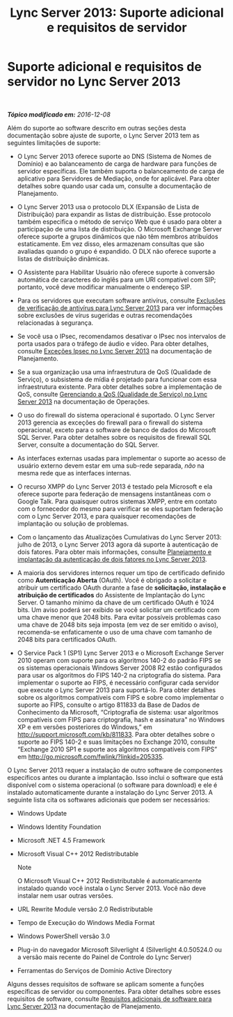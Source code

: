 ﻿---
title: 'Lync Server 2013: Suporte adicional e requisitos de servidor'
TOCTitle: Suporte adicional e requisitos de servidor
ms:assetid: 7622986b-abd6-4f45-8b5b-d5e2368521e8
ms:mtpsurl: https://technet.microsoft.com/pt-br/library/Gg398577(v=OCS.15)
ms:contentKeyID: 49307144
ms.date: 12/10/2016
mtps_version: v=OCS.15
ms.translationtype: HT
---

# Suporte adicional e requisitos de servidor no Lync Server 2013

 

_**Tópico modificado em:** 2016-12-08_

Além do suporte ao software descrito em outras seções desta documentação sobre ajuste de suporte, o Lync Server 2013 tem as seguintes limitações de suporte:

  - O Lync Server 2013 oferece suporte ao DNS (Sistema de Nomes de Domínio) e ao balanceamento de carga de hardware para funções de servidor específicas. Ele também suporta o balanceamento de carga de aplicativo para Servidores de Mediação, onde for aplicável. Para obter detalhes sobre quando usar cada um, consulte a documentação de Planejamento.

  - O Lync Server 2013 usa o protocolo DLX (Expansão de Lista de Distribuição) para expandir as listas de distribuição. Esse protocolo também especifica o método de serviço Web que é usado para obter a participação de uma lista de distribuição. O Microsoft Exchange Server oferece suporte a grupos dinâmicos que não têm membros atribuídos estaticamente. Em vez disso, eles armazenam consultas que são avaliadas quando o grupo é expandido. O DLX não oferece suporte a listas de distribuição dinâmicas.

  - O Assistente para Habilitar Usuário não oferece suporte à conversão automática de caracteres do inglês para um URI compatível com SIP; portanto, você deve modificar manualmente o endereço SIP.

  - Para os servidores que executam software antivírus, consulte [Exclusões de verificação de antivírus para Lync Server 2013](lync-server-2013-antivirus-scanning-exclusions.md) para ver informações sobre exclusões de vírus sugeridas e outras recomendações relacionadas à segurança.

  - Se você usa o IPsec, recomendamos desativar o IPsec nos intervalos de porta usados para o tráfego de áudio e vídeo. Para obter detalhes, consulte [Exceções Ipsec no Lync Server 2013](lync-server-2013-ipsec-exceptions.md) na documentação de Planejamento.

  - Se a sua organização usa uma infraestrutura de QoS (Qualidade de Serviço), o subsistema de mídia é projetado para funcionar com essa infraestrutura existente. Para obter detalhes sobre a implementação de QoS, consulte [Gerenciando a QoS (Qualidade de Serviço) no Lync Server 2013](lync-server-2013-managing-quality-of-service-qos.md) na documentação de Operações.

  - O uso do firewall do sistema operacional é suportado. O Lync Server 2013 gerencia as exceções do firewall para o firewall do sistema operacional, exceto para o software de banco de dados do Microsoft SQL Server. Para obter detalhes sobre os requisitos de firewall SQL Server, consulte a documentação do SQL Server.

  - As interfaces externas usadas para implementar o suporte ao acesso de usuário externo devem estar em uma sub-rede separada, *não* na mesma rede que as interfaces internas.

  - O recurso XMPP do Lync Server 2013 é testado pela Microsoft e ela oferece suporte para federação de mensagens instantâneas com o Google Talk. Para quaisquer outros sistemas XMPP, entre em contato com o fornecedor do mesmo para verificar se eles suportam federação com o Lync Server 2013, e para quaisquer recomendações de implantação ou solução de problemas.

  - Com o lançamento das Atualizações Cumulativas do Lync Server 2013: julho de 2013, o Lync Server 2013 agora dá suporte à autenticação de dois fatores. Para obter mais informações, consulte [Planejamento e implantação da autenticação de dois fatores no Lync Server 2013](lync-server-2013-planning-for-and-deploying-two-factor-authentication.md).

  - A maioria dos servidores internos requer um tipo de certificado definido como **Autenticação Aberta** (OAuth). Você é obrigado a solicitar e atribuir um certificado OAuth durante a fase de **solicitação, instalação e atribuição de certificados** do Assistente de Implantação do Lync Server. O tamanho mínimo da chave de um certificado OAuth é 1024 bits. Um aviso poderá ser exibido se você solicitar um certificado com uma chave menor que 2048 bits. Para evitar possíveis problemas caso uma chave de 2048 bits seja imposta (em vez de ser emitido o aviso), recomenda-se enfaticamente o uso de uma chave com tamanho de 2048 bits para certificados OAuth.

  - O Service Pack 1 (SP1) Lync Server 2013 e o Microsoft Exchange Server 2010 operam com suporte para os algoritmos 140-2 do padrão FIPS se os sistemas operacionais Windows Server 2008 R2 estão configurados para usar os algoritmos do FIPS 140-2 na criptografia do sistema. Para implementar o suporte ao FIPS, é necessário configurar cada servidor que execute o Lync Server 2013 para suportá-lo. Para obter detalhes sobre os algoritmos compatíveis com FIPS e sobre como implementar o suporte ao FIPS, consulte o artigo 811833 da Base de Dados de Conhecimento da Microsoft, “Criptografia de sistema: usar algoritmos compatíveis com FIPS para criptografia, hash e assinatura" no Windows XP e em versões posteriores do Windows,” em <http://support.microsoft.com/kb/811833>. Para obter detalhes sobre o suporte ao FIPS 140-2 e suas limitações no Exchange 2010, consulte “Exchange 2010 SP1 e suporte aos algoritmos compatíveis com FIPS” em <http://go.microsoft.com/fwlink/?linkid=205335>.

O Lync Server 2013 requer a instalação de outro software de componentes específicos antes ou durante a implantação. Isso inclui o software que está disponível com o sistema operacional (o software para download) e ele é instalado automaticamente durante a instalação do Lync Server 2013. A seguinte lista cita os softwares adicionais que podem ser necessários:

  - Windows Update

  - Windows Identity Foundation

  - Microsoft .NET 4.5 Framework

  - Microsoft Visual C++ 2012 Redistributable
    
    > [!note]  
    > O Microsoft Visual C++ 2012 Redistributable é automaticamente instalado quando você instala o Lync Server 2013. Você não deve instalar nem usar outras versões.

  - URL Rewrite Module versão 2.0 Redistributable

  - Tempo de Execução do Windows Media Format

  - Windows PowerShell versão 3.0

  - Plug-in do navegador Microsoft Silverlight 4 (Silverlight 4.0.50524.0 ou a versão mais recente do Painel de Controle do Lync Server)

  - Ferramentas do Serviços de Domínio Active Directory

Alguns desses requisitos de software se aplicam somente a funções específicas de servidor ou componentes. Para obter detalhes sobre esses requisitos de software, consulte [Requisitos adicionais de software para Lync Server 2013](lync-server-2013-additional-software-requirements.md) na documentação de Planejamento.

